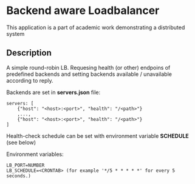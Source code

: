 Backend aware Loadbalancer
===

This application is a part of academic work demonstrating a distributed system

Description
---

A simple round-robin LB. Requesing health (or other) endpoins of predefined backends and setting backends available / unavailable according to reply.

Backends are set in **servers.json** file:

    servers: [
        {"host": "<host>:<port>", "health": "/<path>"}
        ,...,
        {"host": "<host>:<port>", "health": "/<path>"}
    ]

Health-check schedule can be set with environment variable **SCHEDULE** (see below) 

Environment variables:
    
    LB_PORT=NUMBER
    LB_SCHEDULE=<CRONTAB> (for example '*/5 * * * * *' for every 5 seconds.)